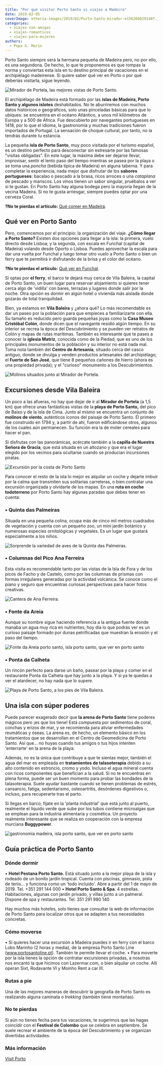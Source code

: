 ```yaml
---
title: "Por qué visitar Porto Santo si viajas a Madeira"
date: 2019-02-05
coverImage: etheria-images/2019/02/Porto-Santo-mirador-e1562660291487.jpg
categories: 
  - viajes-con-amigas
  - viajes-romanticos
  - viajes-para-mujeres
authors: 
  - Pepa G. Marín
---
```


Porto Santo siempre será la hermana pequeña de Madeira pero, no por ello, es una 
segundona. De hecho, lo que te proponemos es que rompas la norma y conviertas esta isla 
en tu destino principal de vacaciones en el archipiélago madeirense. Si quiere saber qué 
ver en Porto o por qué deberías visitarla, sigue leyendo. 

![Mirador de Portela, las mejores vistas de Porto Santo.](etheria-images/2019/02/Porto-Santo-mirador-1024x685.jpg "Mirador de Portela, las mejores vistas de Porto Santo. © P.G.")

El archipiélago de Madeira está formado por las **islas de Madeira, Porto Santo y 
algunos islotes** deshabitados. No te aburriremos con muchos datos históricos o 
geográficos, solo unas pinceladas básicas para que lo ubiques: se encuentra en el océano 
Atlántico, a unos mil kilómetros de Europa y a 500 de África. Fue descubierto por 
navegantes portugueses en 1418, por lo que el idioma, la gastronomía y muchas 
tradiciones fueron importados de Portugal. La sensación de choque cultural, por tanto, 
no la tendrás durante tu estancia. 

La pequeña **isla de Porto Santo**, muy poco visitada por el turismo español, es un 
destino perfecto para desconectar sin estresarte por las famosas "visitas obligadas". En 
este lugar, la máxima debe ser dejarse llevar, improvisar, sentir el lento paso del 
tiempo mientras se pasea por la playa o se toma una _poncha_ (bebida típica de Madeira) 
en alguna taberna. Y para completar la experiencia, nada mejor que disfrutar de los 
**sabores portugueses**: bacalao o pescado a la brasa, ricos arroces o una _cataplana_ 
de pescado y mariscos. Los vinos tienen un sabor singular, pruébalos a ver si te gustan. 
En Porto Santo hay alguna bodega pero la mayoría llegan de la vecina Madeira. Si no te 
gusta arriesgar, siempre puedes optar por una cerveza Coral. 

**?No te pierdas el artículo:** [Qué comer en 
Madeira](https://etheriamagazine.com/2022/08/30/que-comer-en-madeira/). 

## Qué ver en Porto Santo

Pero, comencemos por el principio: la organización del viaje. **¿Cómo llegar a Porto 
Santo?** Existen dos opciones para llegar a la isla: la primera, vuelo directo desde 
Lisboa; y la segunda, con escala en Funchal (capital de Madeira) volando desde Oporto o 
Lisboa. Puedes aprovechar la escala para dar una vuelta por Funchal y luego tomar otro 
vuelo a Porto Santo o bien un ferry que te permitirá ir disfrutando de la brisa y el 
color del océano. 

**?No te pierdas el artículo:** [Qué ver en 
Funchal](https://etheriamagazine.com/2022/08/08/que-ver-funchal/). 

Si optas por **el ferry**, el barco te dejará muy cerca de Vila Baleira, la capital de 
Porto Santo, un buen lugar para reservar alojamiento si quieres tener cerca algo de 
'vidilla' con bares, terrazas y lugares donde salir por la noche. Otra opción es dormir 
en algún hotel o vivienda más aislada donde gozarás de total tranquilidad. 

Bien, ya estamos en **Vila Baleira** y ¿ahora qué? Lo más recomendable es dar un paseo 
por la población para que empieces a familiarizarte con ella. Su tamaño es reducido pero 
guarda pequeñas joyas como la **Casa Museo Cristóbal Colón**, donde dicen que el 
navegante residió algún tiempo. En su interior se recrea la época del Descubrimiento y 
se pueden ver retratos de Colón y mapas de rutas marítimas. También es interesante que 
te pases a conocer la **iglesia Matriz**, conocida como de la Piedad, que es uno de los 
principales monumentos de la población y su interior no está nada mal. Toma nota también 
del **Centro de Artesanía**, situado cerca del casco antiguo, donde se divulga y venden 
productos artesanales del archipiélago; el **Fuerte de San José**, que tiene 8 pequeños 
cañones de hierro (ahora es una propiedad privada); y el "curioso" monumento a los 
Descubrimientos. 

![Molinos situados junto al Mirador de Portela.](etheria-images/2019/02/Porto-santo-Molinos-mirador-portela-1024x642.jpg "Molinos situados junto al Mirador de Portela. © P.G.")

## Excursiones desde Vila Baleira

Un poco a las afueras, no hay que dejar de ir al **Mirador de Portela** (a 1,5 km) que 
ofrece unas fantásticas vistas de la **playa de Porto Santo,** del pico de Baixo y de la 
isla de Cima. Junto al mismo se encuentra un conjunto de **molinos de viento**, 
auténticos iconos del paisaje de Porto Santo. El primero fue construido en 1794 y, a 
partir de ahí, fueron edificándose otros, algunos de los cuales aún permanecen. Su 
función era la de moler cereales para hacer el pan. 

Si disfrutas con las panorámicas, acércate también a la **capilla de Nuestra Señora de 
Gracia**, que está situada en un altozano y que era el lugar elegido por los vecinos 
para ocultarse cuando se producían incursiones piratas. 

![Excursión por la costa de Porto Santo](etheria-images/2019/02/porto-santo-excursion-coche-1024x696.jpg "Excursión por la costa de Porto Santo © P.G.")

Para conocer el resto de la isla lo mejor es alquilar un coche y dejarte imbuir por la 
calma que transmiten sus solitarias carreteras, o bien contratar una excursión 
organizada y olvidarte de los mapas. En una **ruta en coche todoterreno** por Porto 
Santo hay algunas paradas que debes tener en cuenta: 

### • Quinta das Palmeiras

Situada en una pequeña colina, ocupa más de cinco mil metros cuadrados de vegetación y 
cuenta con un pequeño zoo, un mini jardín botánico y numerosas especies ornitológicas y 
vegetales. Es un lugar que gustará especialmente a los niños. 

![Sorprende la variedad de aves de la Quinta das Palmeiras.](etheria-images/2019/02/porto-santo-zoo.jpg "Sorprende la variedad de aves de la Quinta das Palmeiras. © P.G.")

### • Columnas del Pico Ana Ferreira

Esta visita es recomendable tanto por las vistas de la Isla de Fora y de los picos de 
Facho y de Castelo, como por las columnas de prismas con formas irregulares generadas 
por la actividad volcánica. Se conoce como el piano y seguro que encuentras curiosas 
perspectivas para hacer fotos creativas. 

![Cantera de Ana Ferreira.](etheria-images/2019/02/Porto-santo-Ana-Ferreira.jpg "Cantera de Ana Ferreira. © P.G.")

### • Fonte da Areia

Aunque su nombre sigue haciendo referencia a la antigua fuente donde manaba un agua muy 
rica en nutrientes, hoy día lo que podrás ver es un curioso paisaje formado por dunas 
petrificadas que muestran la erosión y el paso del tiempo. 

![Fonte da Areia porto santo, isla porto santo, que ver en porto santo](etheria-images/2019/02/porto-santo-fonte-areia-1024x676.jpg "Dunas petrificadas en Fonte da Areia. © P.G.")

### • Ponta da Calheta

Un rincón perfecto para darse un baño, pasear por la playa y comer en el restaurante 
Ponta da Calheta que hay junto a la playa. Y si ya te quedas a ver el atardecer, no hay 
nada que lo supere. 

![Playa de Porto Santo, a los pies de Vila Baleira.](etheria-images/2019/02/Porto-santo-playas-1024x683.jpg "Playa de Porto Santo, a los pies de Vila Baleira. © P.G.")

## Una isla con súper poderes

Puede parecer exagerado decir que **la arena de Porto Santo** tiene poderes mágicos pero 
¡es que los tiene! Está compuesta por sedimentos de coral, conchas y erizos de mar, y se 
recomienda para aliviar enfermedades reumáticas y óseas. La arena es, de hecho, un 
elemento básico en los tratamientos que se desarrollan en el Centro de Geomedicina de 
Porto Santo. Así que... no huyas cuando tus amigos o tus hijos intenten 'enterrarte' en 
la arena de la playa. 

Además, no es la única que contribuye a que te sientas mejor, también el agua del mar es 
empleada en **tratamientos de talasoterapia** debido a su alto contenido en estroncio, 
cromo y yodo. Incluso el agua mineral cuenta con ricos componentes que benefician a la 
salud. Si no te encuentras en plena forma, puede ser un buen momento para probar las 
bondades de la talasoterapia. Suele ayudar bastante cuando se tienen problemas de 
estrés, cansancio, fatiga, sedentarismo, osteoartritis, desórdenes digestivos o, 
incluso, para recuperarte tras el parto. 

Si llegas en barco, fíjate en la 'planta industrial' que está junto al puerto, realmente 
el líquido verde que sube por los tubos contiene microalgas que se emplean para la 
industria alimentaria y cosmética. Un proyecto realmente interesante que se realiza en 
cooperación con la empresa murciana **Buggypower**. 

![gastronomia madeira, isla porto santo, que ver en porto santo](etheria-images/2019/02/Porto-santo-comer-1024x718.jpg "Plato de pulpo del restaurante de Ponta da Calheta. © P.G.")

## Guía práctica de Porto Santo

### Dónde dormir

• **Hotel Pestana Porto Santo.** Está situado junto a la mejor playa de la isla y 
rodeado de un bonito jardín tropical. Cuenta con piscinas, gimnasio, pista de tenis... y 
funciona como un 'todo incluido'. Abre a partir del 1 de mayo de 2019. Tel. +351 291 144 
000 • **Hotel Porto Santo & Spa**. 4 estrellas. Habitaciones, algunas con jardín 
privado, y villas junto a un palmeral. Dispone de spa y restaurantes. Tel. 351 291 980 
140 

Hay muchos más hoteles, solo tienes que consultar la web de información de Porto Santo 
para localizar otros que se adapten a tus necesidades concretas. 

### Cómo moverse

• Si quieres hacer una excursión a Madeira puedes ir en ferry con el barco Lobo Marinho 
(2 horas y media), de la empresa Porto Santo Line (www.portosantoline.pt). También te 
permite llevar el coche. • Para moverte por la isla tienes la opción de contratar 
excursiones privadas, a nosotras nos encantó la que hicimos con Lazermar.com, o bien 
alquilar un coche. Allí operan Sixt, Rodavante VI y Moinho Rent a car III. 

### Rutas a pie

Una de las mejores maneras de descubrir la geografía de Porto Santo es realizando alguna 
caminata o _trekking_ (también tiene montañas). 

### No te pierdas

Si aún no tienes fecha para tus vacaciones, te sugerimos que las hagas coincidir con el 
**Festival de Colombo** que se celebra en septiembre. Se suele recrear el ambiente de la 
época del Descubrimiento y se organizan divertidas actividades. 

### Más información  

[Visit Porto](http://www.visitportosanto.pt)
